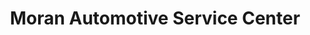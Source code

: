 ---
title: "Moran Automotive Service Center"
url: /southgate/moran-automotive-service-center/
shop: Autowerkstatt
---